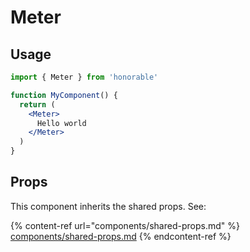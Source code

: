 # Meter

## Usage

```jsx
import { Meter } from 'honorable'

function MyComponent() {
  return (
    <Meter>
      Hello world
    </Meter>
  )
}
```

## Props

This component inherits the shared props. See:

{% content-ref url="components/shared-props.md" %}
[components/shared-props.md](components/shared-props.md)
{% endcontent-ref %}

